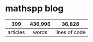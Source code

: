 # mathspp blog

<table class="stats-table">
    <thead>
        <tr>
            <th style="text-align: center;">399</th>
            <th style="text-align: center;">436,996</th>
            <th style="text-align: center;">36,828</th>
        </tr>
    </thead>
    <tbody>
        <tr>
            <td style="text-align: center;">articles</td>
            <td style="text-align: center;">words</td>
            <td style="text-align: center;">lines of code</td>
        </tr>
    </tbody>
</table>